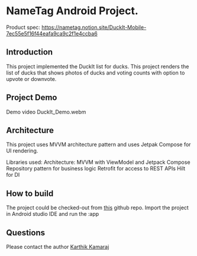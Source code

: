 # NameTag Android Project. 
Product spec: https://nametag.notion.site/DuckIt-Mobile-7ec55e5f16f44eafa9ca9c2f1e4ccba6

## Introduction
This project implemented the DuckIt list for ducks. This project renders the list of ducks that shows photos of ducks and voting counts with option to upvote or downvote.

## Project Demo
Demo video DuckIt_Demo.webm

## Architecture
This project uses MVVM architecture pattern and uses Jetpak Compose for UI rendering. 

Libraries used:
Architecture: MVVM with ViewModel and Jetpack Compose
Repository pattern for business logic
Retrofit for access to REST APIs
Hilt for DI 

## How to build
The project could be checked-out from [this](https://github.com/kkamaraj/DuckIt) github repo. 
Import the project in Android studio IDE and run the :app

## Questions
Please contact the author [Karthik Kamaraj](karthik.kamaraj@gmail.com)
